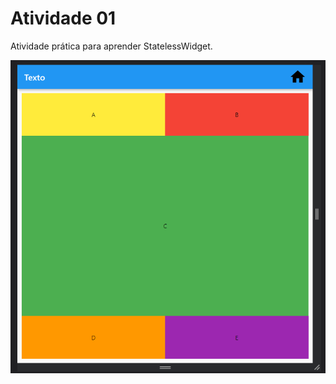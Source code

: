 # Atividade 01

Atividade prática para aprender StatelessWidget.

<img src="Atividade_01\lib\img01.PNG" alt="Resultado"/>